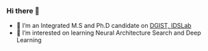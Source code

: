 ### Hi there 👋

- 🔭 I’m an Integrated M.S and Ph.D candidate on [DGIST, IDSLab](idslab.dgist.ac.kr) 
- 🌱 I’m interested on learning Neural Architecture Search and Deep Learning

